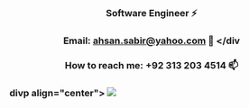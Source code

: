<!-- ### Hi there 👋 -->

<!--
**Ahsan2001/Ahsan2001** is a ✨ _special_ ✨ repository because its `README.md` (this file) appears on your GitHub profile.

Here are some ideas to get you started:

- 🔭 I’m currently working on ...
- 🌱 I’m currently learning ...
- 👯 I’m looking to collaborate on ...
- 🤔 I’m looking for help with ...
- 💬 Ask me about ...
- 📫 How to reach me: ...
- 😄 Pronouns: ...
- ⚡ Fun fact: ...
-->



### <div align="center"> Software Engineer ⚡ </div>
### <div align="center"> Email:  ahsan.sabir@yahoo.com 💬 </div
### <div align="center"> How to reach me:  +92 313 203 4514 📫 </div>
### divp align="center"> ![](https://komarev.com/ghpvc/?username=Ahsan2001) </div>



